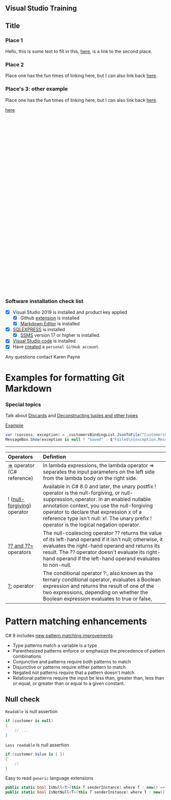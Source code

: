 ## Visual Studio Training


## Title

### Place 1

Hello, this is some text to fill in this, [here](#place-2), is a link to the second place.

### Place 2

Place one has the fun times of linking here, but I can also link back [here](#place-1).

### Place's 3: other example

Place one has the fun times of linking here, but I can also link back [here](#places-3-other-example).

[here](#Software-installation-check-list)

</br>
</br>
</br>
</br>
</br>
</br>
</br>
</br>
</br>
</br>
</br>
</br>
</br>
</br>
</br>
</br>
</br>
</br>
</br>
</br>
</br>
</br>
</br>
</br>
</br>
</br>
</br>
</br>
</br>
</br>
</br>
</br>

### Software installation check list

- [x] Visual Studio 2019 is installed and product key applied
  - [x] Github [extension](https://marketplace.visualstudio.com/items?itemName=GitHub.GitHubExtensionforVisualStudio) is installed
  - [x] [Markdown Editor](https://marketplace.visualstudio.com/items?itemName=MadsKristensen.MarkdownEditor) is installed
- [x] [SQLEXPRESS](https://www.microsoft.com/en-us/sql-server/sql-server-downloads) is installed
  - [x] [SSMS](https://docs.microsoft.com/en-us/sql/ssms/sql-server-management-studio-ssms?view=sql-server-ver15) version 17 or higher is installed.
- [x] [Visual Studio code](https://code.visualstudio.com/download) is installed
- [x] Have [created](https://docs.github.com/en/get-started/signing-up-for-github/signing-up-for-a-new-github-account) a `personal GitHub account`.

Any questions contact Karen Payne

# Examples for formatting Git Markdown

### Special topics

Talk about [Discards](https://docs.microsoft.com/en-us/dotnet/csharp/fundamentals/functional/discards) and [Deconstructing tuples and other types](https://docs.microsoft.com/en-us/dotnet/csharp/fundamentals/functional/deconstruct)

[Example](https://github.com/karenpayneoregon/windows-forms-csharp/blob/Version1/CustomersDemo/ListBoxSaveForm.cs#L65)

```csharp
var (success, exception) = _customersBindingList.JsonToFile("CustomersSaved.json");
MessageBox.Show(exception is null ? "Saved" : $"Failed\n{exception.Message}");
```

---

| Operators  | Defintion|
| :--- |:--- |
| [=>](https://docs.microsoft.com/en-us/dotnet/csharp/language-reference/operators/lambda-operator) operator (C# reference) | In lambda expressions, the lambda operator => separates the input parameters on the left side from the lambda body on the right side.|
| ! ([null-forgiving](https://docs.microsoft.com/en-us/dotnet/csharp/language-reference/operators/null-forgiving)) operator | Available in C# 8.0 and later, the unary postfix ! operator is the null-forgiving, or null-suppression, operator. In an enabled nullable annotation context, you use the null-forgiving operator to declare that expression x of a reference type isn't null: x!. The unary prefix ! operator is the logical negation operator. |
| [?? and ??=](https://docs.microsoft.com/en-us/dotnet/csharp/language-reference/operators/null-coalescing-operator) operators  | The null-coalescing operator ?? returns the value of its left-hand operand if it isn't null; otherwise, it evaluates the right-hand operand and returns its result. The ?? operator doesn't evaluate its right-hand operand if the left-hand operand evaluates to non-null.|
| [?:](https://docs.microsoft.com/en-us/dotnet/csharp/language-reference/operators/conditional-operator) operator | The conditional operator ?:, also known as the ternary conditional operator, evaluates a Boolean expression and returns the result of one of the two expressions, depending on whether the Boolean expression evaluates to true or false,|

# Pattern matching enhancements

C# 9 includes [new pattern matching improvements](https://docs.microsoft.com/en-us/dotnet/csharp/whats-new/csharp-9#pattern-matching-enhancements):

- Type patterns match a variable is a type
- Parenthesized patterns enforce or emphasize the precedence of pattern combinations
- Conjunctive and patterns require both patterns to match
- Disjunctive or patterns require either pattern to match
- Negated not patterns require that a pattern doesn't match
- Relational patterns require the input be less than, greater than, less than or equal, or greater than or equal to a given constant.

##  Null check

`Readable` is null assertion

```csharp
if (customer is null)
{
    // ...
}
```

`Less readable` is null assertion

```csharp
if (customer.Value is { })
{
    // 
}
```

Easy to read `generic` language extensions

```csharp
public static bool IsNull<T>(this T senderInstance) where T : new() => senderInstance is null;
public static bool IsNotNull<T>(this T senderInstance) where T : new() => !senderInstance.IsNull();
```